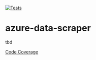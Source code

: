 [![Tests](https://github.com/timothymeyers/azure-data-scraper/actions/workflows/unit-test.yml/badge.svg)](https://github.com/timothymeyers/azure-data-scraper/actions/workflows/unit-test.yml)


# azure-data-scraper
tbd

[Code Coverage](https://code-coverage-app.azurewebsites.net/)